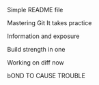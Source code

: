 Simple README file

Mastering Git
It takes practice

Information and exposure

Build strength in one

Working on diff now

bOND TO CAUSE TROUBLE
